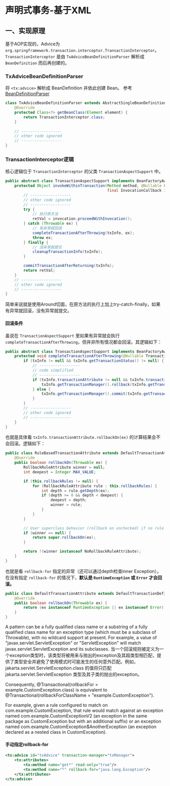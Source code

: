 # 声明式事务-基于XML
## 一、实现原理
基于AOP实现的，Advice为 `org.springframework.transaction.interceptor.TransactionInterceptor`。 `TransactionInterceptor` 是由 `TxAdviceBeanDefinitionParser` 解析成 `BeanDefinition` 而后再创建的。
### TxAdviceBeanDefinitionParser
将 `<tx:advice>` 解析成 BeanDefinition 并依此创建 Bean。 参考 [BeanDefinitionParser](../4、spring-beans/8.%20BeanDefinitionParser.md)

```java
class TxAdviceBeanDefinitionParser extends AbstractSingleBeanDefinitionParser {
    @Override
    protected Class<?> getBeanClass(Element element) {
        return TransactionInterceptor.class;
    }
    
    // ------------------
    // other code ignored
    // ------------------
}
```

### TransactionInterceptor逻辑
核心逻辑位于 `TransactionInterceptor` 的父类 `TransactionAspectSupport` 中。
```java
public abstract class TransactionAspectSupport implements BeanFactoryAware, InitializingBean {
    protected Object invokeWithinTransaction(Method method, @Nullable Class<?> targetClass,
                                             final InvocationCallback invocation) throws Throwable {
        // ------------------
        // other code ignored
        // ------------------
        try {
            // 执行原方法
            retVal = invocation.proceedWithInvocation();
        } catch (Throwable ex) {
            // 有异常就回滚
            completeTransactionAfterThrowing(txInfo, ex);
            throw ex;
        } finally {
            // 没异常就提交
            cleanupTransactionInfo(txInfo);
        }

        commitTransactionAfterReturning(txInfo);
        return retVal;
    }
    // ------------------
    // other code ignored
    // ------------------
}
```
简单来说就是使用Around切面，在原方法的执行上加上try-catch-finally，如果有异常就回滚，没有异常就提交。
#### 回滚条件
虽说在 `TransactionAspectSupport` 里如果有异常就会执行 `completeTransactionAfterThrowing`，但并非所有情况都会回滚。其逻辑如下：
```java
public abstract class TransactionAspectSupport implements BeanFactoryAware, InitializingBean {
    protected void completeTransactionAfterThrowing(@Nullable TransactionInfo txInfo, Throwable ex) {
        if (txInfo != null && txInfo.getTransactionStatus() != null) {
            // ------------------
            // code simplified
            // ------------------
            if (txInfo.transactionAttribute != null && txInfo.transactionAttribute.rollbackOn(ex)) {
                txInfo.getTransactionManager().rollback(txInfo.getTransactionStatus());
            } else {
                txInfo.getTransactionManager().commit(txInfo.getTransactionStatus());
            }
        }
        // ------------------
        // other code ignored
        // ------------------
    }
}
```
也就是具体看 `txInfo.transactionAttribute.rollbackOn(ex)` 的计算结果会不会回滚。逻辑如下：
```java
public class RuleBasedTransactionAttribute extends DefaultTransactionAttribute implements Serializable {
    @Override
    public boolean rollbackOn(Throwable ex) {
        RollbackRuleAttribute winner = null;
        int deepest = Integer.MAX_VALUE;

        if (this.rollbackRules != null) {
            for (RollbackRuleAttribute rule : this.rollbackRules) {
                int depth = rule.getDepth(ex);
                if (depth >= 0 && depth < deepest) {
                    deepest = depth;
                    winner = rule;
                }
            }
        }

        // User superclass behavior (rollback on unchecked) if no rule matches.
        if (winner == null) {
            return super.rollbackOn(ex);
        }

        return !(winner instanceof NoRollbackRuleAttribute);
    }
}
```
也就是看 `rollback-for` 指定的异常（还可以通过depth检查inner Exception）。在没有指定 `rollback-for` 的情况下，**默认是 `RuntimeException` 或 `Error` 才会回滚。**
```java
public class DefaultTransactionAttribute extends DefaultTransactionDefinition implements TransactionAttribute {
    @Override
    public boolean rollbackOn(Throwable ex) {
        return (ex instanceof RuntimeException || ex instanceof Error);
    }   
}
```
A pattern can be a fully qualified class name or a substring of a fully qualified class name for an exception type (which must be a subclass of Throwable), with no wildcard support at present. For example, a value of "javax.servlet.ServletException" or "ServletException" will match javax.servlet.ServletException and its subclasses.
当一个回滚规则被定义为一个exception类型时，该类型将被用来与抛出的exception及其超类型相匹配，提供了类型安全并避免了使用模式时可能发生的任何意外匹配。例如，jakarta.servlet.ServletException.class 的值将只匹配 jakarta.servlet.ServletException 类型及其子类的抛出的exception。

Consequently, @Transactional(rollbackFor = example.CustomException.class) is equivalent to @Transactional(rollbackForClassName = "example.CustomException").

For example, given a rule configured to match on com.example.CustomException, that rule would match against an exception named com.example.CustomExceptionV2 (an exception in the same package as CustomException but with an additional suffix) or an exception named com.example.CustomException$AnotherException (an exception declared as a nested class in CustomException).
#### 手动指定rollback-for
```xml
<tx:advice id="txAdvice" transaction-manager="txManager">
    <tx:attributes>
        <tx:method name="get*" read-only="true"/>
        <tx:method name="*" rollback-for="java.lang.Exception"/>
    </tx:attributes>
</tx:advice>
```
